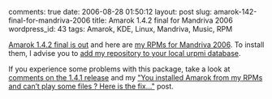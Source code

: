 comments: true
date: 2006-08-28 01:50:12
layout: post
slug: amarok-142-final-for-mandriva-2006
title: Amarok 1.4.2 final for Mandriva 2006
wordpress_id: 43
tags: Amarok, KDE, Linux, Mandriva, Music, RPM

[Amarok 1.4.2 final is out](http://amarok.kde.org/content/view/80) and here are [my RPMs for Mandriva 2006](http://kevin.deldycke.com/static/repository/mandriva/2006.0/i586). To install them, I advise you to [add my repository to your local urpmi database](http://kevin.deldycke.com/mandriva-rpm-repository/).

If you experience some problems with this package, take a look at [comments on the 1.4.1 release](http://kevin.deldycke.com/2006/07/amarok-141-for-mandriva-2006/) and my ["You installed Amarok from my RPMs and can’t play some files ? Here is the fix…"](http://kevin.deldycke.com/2006/08/you-installed-amarok-from-my-rpms-and-you-cant-play-some-files-here-is-the-fix/) post.

